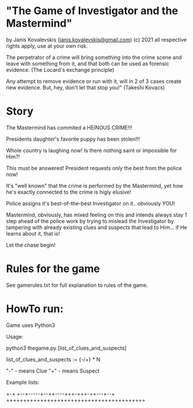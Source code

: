 # "The Game of Investigator and the Mastermind"

by Janis Kovalevskis (janis.kovalevskis@gmail.com) (c) 2021
all respective rights apply, use at your own risk.

The perpetrator of a crime will bring something into the crime scene  and leave with something from it, 
		and that both can be used as forensic evidence. (The Locard's exchange principle)

Any attempt to remove evidence or run with it, will in 2 of 3 cases create new evidence. 
		But, hey, don't let that stop you!" (Takeshi Kovacs)

# Story

The Mastermind has commited a HEINOUS CRIME!!! 

Presidents daughter's favorite puppy has been stolen!!! 

Whole country is laughing now! Is there nothing saint or impossible for Him?! 

This must be answered! President requests only the best from the police now!

It's "well known" that the crime is performed by the Mastermind, 
	yet how he's exactly connected to the crime is higly elusive! 

Police assigns it's best-of-the-best Investigator on it.. obviously YOU!

Mastermind, obviously, has mixed feeling on this and intends always stay 1 step ahead of the police work 
	by trying to mislead the Investigator by tampering with already existing clues and suspects 
		that lead to Him... if He learns about it, that is!	

Let the chase begin!

# Rules for the game

See gamerules.txt for full explanation to rules of the game.

# HowTo run:

Game uses Python3

Usage:

python3 thegame.py [list_of_clues_and_suspects]

list_of_clues_and_suspects := {-/+} * N

 "-" - means Clue
 "+" - means Suspect

Example lists:

+-+
+--+-----+--++----+++-+++-++---+--+
+++++++++++++++++++++++++++++++++++++++++


